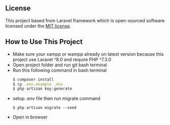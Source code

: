 ## License

This project based from Laravel framework which is open-sourced software licensed under the [MIT license](https://opensource.org/licenses/MIT).

## How to Use This Project
* Make sure your xampp or wampp already on latest version because this project use Laravel ^8.0 and require PHP ^7.3.0
* Open project folder and run git bash terminal
* Run this following command in bash terminal
    ```javascript
    $ composer install
    $ cp .env.example .env
    $ php artisan key:generate
    ```
* setup .env file then run migrate command
    ```
    $ php artisan migrate --seed
    ```
* Open in browser
